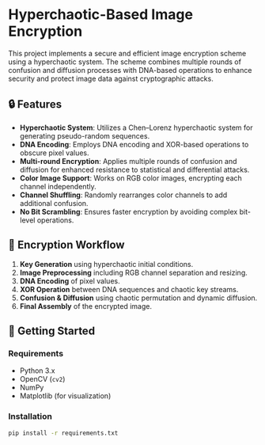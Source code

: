 # Hyperchaotic-Based Image Encryption

This project implements a secure and efficient image encryption scheme using a hyperchaotic system. The scheme combines multiple rounds of confusion and diffusion processes with DNA-based operations to enhance security and protect image data against cryptographic attacks.

## 🔒 Features

- **Hyperchaotic System**: Utilizes a Chen–Lorenz hyperchaotic system for generating pseudo-random sequences.
- **DNA Encoding**: Employs DNA encoding and XOR-based operations to obscure pixel values.
- **Multi-round Encryption**: Applies multiple rounds of confusion and diffusion for enhanced resistance to statistical and differential attacks.
- **Color Image Support**: Works on RGB color images, encrypting each channel independently.
- **Channel Shuffling**: Randomly rearranges color channels to add additional confusion.
- **No Bit Scrambling**: Ensures faster encryption by avoiding complex bit-level operations.

## 🧠 Encryption Workflow

1. **Key Generation** using hyperchaotic initial conditions.
2. **Image Preprocessing** including RGB channel separation and resizing.
3. **DNA Encoding** of pixel values.
4. **XOR Operation** between DNA sequences and chaotic key streams.
5. **Confusion & Diffusion** using chaotic permutation and dynamic diffusion.
6. **Final Assembly** of the encrypted image.

## 🚀 Getting Started

### Requirements

- Python 3.x
- OpenCV (`cv2`)
- NumPy
- Matplotlib (for visualization)

### Installation

```bash
pip install -r requirements.txt
